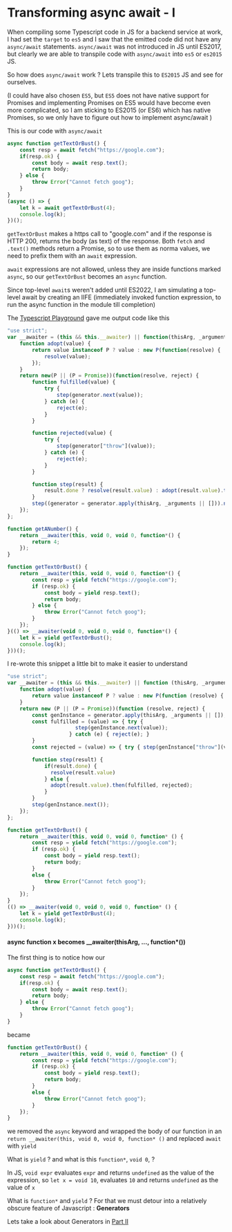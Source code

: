 # Transforming async await - I


When compiling some Typescript code in JS for a backend service at work, I had set the `target` to `es5` and I saw that the emitted code did not have any `async/await` statements.
`async/await` was not introduced in JS until ES2017, but clearly we are able to transpile code with `async/await` into `es5` or `es2015` JS. 

So how does `async/await` work ? Lets transpile this to `ES2015` JS and see for ourselves.

(I could have also chosen `ES5`, but `ES5` does not have native support for Promises and implementing Promises on ES5 would have become even more complicated, so I am sticking to ES2015 (or ES6) which has native Promises, so we only have to figure out how to implement async/await )

This is our code with `async/await`

```js
async function getTextOrBust() {
	const resp = await fetch("https://google.com");
	if(resp.ok) {
		const body = await resp.text();
		return body;
	} else {
		throw Error("Cannot fetch goog");
	}
}
(async () => {
	let k = await getTextOrBust(4);
	console.log(k);
})();
```

`getTextOrBust` makes a https call to "google.com" and if the response is HTTP 200, returns the body (as text) of the response. Both `fetch` and `.text()` methods return a Promise, so to use them as norma values, we need to prefix them with an `await` expression. 

`await` expressions are not allowed, unless they are inside functions marked `async`, so our `getTextOrBust` becomes an `async` function. 

Since top-level `await`s weren't added until ES2022, I am simulating a top-level await by creating an IIFE (immediately invoked function expression, to run the async function in the module till completion)

The [Typescript Playground](https://www.typescriptlang.org/play?target=2&ssl=20&ssc=6&pln=1&pc=1#code/IYZwngdgxgBAZgV2gFwJYHsIwOYFNkCCAcggLYBGuATgBQCUMA3gFAwxX4JVYAsA3MwC+zEaEixEKDFjzIAKrgAeyAPJUAQghDJ6TVjCiZt7XCAAOMALwxgAd2Cpk8fFAAWNAESvkyMyABcAPSB2Ojo2AA2uAB0hqQedAJsqHA0HObR6ADWDCxsbIYQxuToACZgbNZ2Dk7pZtHISjqJ+mwcyFxYJeVJMIIwuBEguHr5MMiuVOi2MACiVFO0HgDCwBAQ6E5wLq44YdgJvcLCIjRi0DC6lgB8ozBRTllWNvaOOPgKymqa2jQ8LQUjOgotEIuEaDkBII6PQ+EA) gave me output code like this 

```js
"use strict";
var __awaiter = (this && this.__awaiter) || function(thisArg, _arguments, P, generator) {
    function adopt(value) {
        return value instanceof P ? value : new P(function(resolve) {
            resolve(value);
        });
    }
    return new(P || (P = Promise))(function(resolve, reject) {
        function fulfilled(value) {
            try {
                step(generator.next(value));
            } catch (e) {
                reject(e);
            }
        }

        function rejected(value) {
            try {
                step(generator["throw"](value));
            } catch (e) {
                reject(e);
            }
        }

        function step(result) {
            result.done ? resolve(result.value) : adopt(result.value).then(fulfilled, rejected);
        }
        step((generator = generator.apply(thisArg, _arguments || [])).next());
    });
};

function getANumber() {
    return __awaiter(this, void 0, void 0, function*() {
        return 4;
    });
}

function getTextOrBust() {
    return __awaiter(this, void 0, void 0, function*() {
        const resp = yield fetch("https://google.com");
        if (resp.ok) {
            const body = yield resp.text();
            return body;
        } else {
            throw Error("Cannot fetch goog");
        }
    });
}(() => __awaiter(void 0, void 0, void 0, function*() {
    let k = yield getTextOrBust();
    console.log(k);
}))();
```

I re-wrote this snippet a little bit to make it easier to understand 

```js
"use strict";
var __awaiter = (this && this.__awaiter) || function (thisArg, _arguments, P, generator) {
    function adopt(value) { 
        return value instanceof P ? value : new P(function (resolve) { resolve(value); }); 
    }
    return new (P || (P = Promise))(function (resolve, reject) {
        const genInstance = generator.apply(thisArg, _arguments || []);
        const fulfilled = (value) => { try { 
                      step(genInstance.next(value)); 
                    } catch (e) { reject(e); }
        } 
        const rejected = (value) => { try { step(genInstance["throw"](value)); } catch (e) { reject(e); } }

        function step(result) { 
            if(result.done) { 
              resolve(result.value) 
            } else {
              adopt(result.value).then(fulfilled, rejected); 
            }
        }
        step(genInstance.next());
    });
};

function getTextOrBust() {
    return __awaiter(this, void 0, void 0, function* () {
        const resp = yield fetch("https://google.com");
        if (resp.ok) {
            const body = yield resp.text();
            return body;
        }
        else {
            throw Error("Cannot fetch goog");
        }
    });
}
(() => __awaiter(void 0, void 0, void 0, function* () {
    let k = yield getTextOrBust(4);
    console.log(k);
}))();
```


#### async function x  becomes __awaiter(thisArg, ..., function*())

The first thing is to notice how our 

```js
async function getTextOrBust() {
	const resp = await fetch("https://google.com");
	if(resp.ok) {
		const body = await resp.text();
		return body;
	} else {
		throw Error("Cannot fetch goog");
	}
}
```

became 

```js
function getTextOrBust() {
    return __awaiter(this, void 0, void 0, function* () {
        const resp = yield fetch("https://google.com");
        if (resp.ok) {
            const body = yield resp.text();
            return body;
        }
        else {
            throw Error("Cannot fetch goog");
        }
    });
}
```

we removed the `async` keyword and wrapped the body of our function in an `return __awaiter(this, void 0, void 0, function* ()` and replaced `await` with `yield`

What is `yield` ? and what is this `function*`, `void 0`, ?

In JS, `void expr` evaluates `expr` and returns `undefined` as the value of the expression, so `let x = void 10`, evaluates `10` and returns `undefined` as the value of `x`


What is `function*` and `yield` ? For that we must detour into a relatively obscure feature of Javascript : **Generators** 

Lets take a look about Generators in [Part II](https://gowind.github.io/async_await_transforms_part2.html) 

